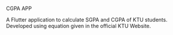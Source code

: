 CGPA APP

A Flutter application to calculate SGPA and CGPA of KTU students.
Developed using equation given in the official KTU Website.

